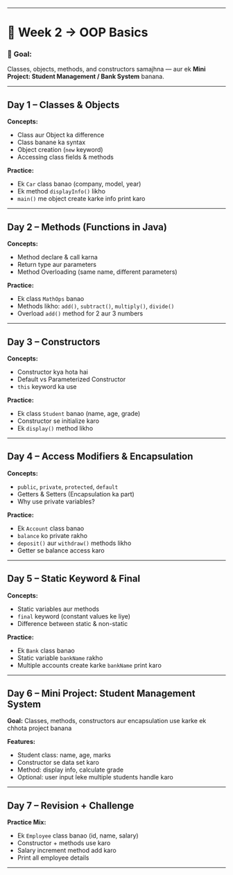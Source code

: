 
---

# 🧠 **Week 2 → OOP Basics**

### 🎯 **Goal:**

Classes, objects, methods, and constructors samajhna — aur ek **Mini Project: Student Management / Bank System** banana.

---

## **Day 1 – Classes & Objects**

**Concepts:**

* Class aur Object ka difference
* Class banane ka syntax
* Object creation (`new` keyword)
* Accessing class fields & methods

**Practice:**

* Ek `Car` class banao (company, model, year)
* Ek method `displayInfo()` likho
* `main()` me object create karke info print karo

---

## **Day 2 – Methods (Functions in Java)**

**Concepts:**

* Method declare & call karna
* Return type aur parameters
* Method Overloading (same name, different parameters)

**Practice:**

* Ek class `MathOps` banao
* Methods likho: `add()`, `subtract()`, `multiply()`, `divide()`
* Overload `add()` method for 2 aur 3 numbers

---

## **Day 3 – Constructors**

**Concepts:**

* Constructor kya hota hai
* Default vs Parameterized Constructor
* `this` keyword ka use

**Practice:**

* Ek class `Student` banao (name, age, grade)
* Constructor se initialize karo
* Ek `display()` method likho

---

## **Day 4 – Access Modifiers & Encapsulation**

**Concepts:**

* `public`, `private`, `protected`, `default`
* Getters & Setters (Encapsulation ka part)
* Why use private variables?

**Practice:**

* Ek `Account` class banao
* `balance` ko private rakho
* `deposit()` aur `withdraw()` methods likho
* Getter se balance access karo

---

## **Day 5 – Static Keyword & Final**

**Concepts:**

* Static variables aur methods
* `final` keyword (constant values ke liye)
* Difference between static & non-static

**Practice:**

* Ek `Bank` class banao
* Static variable `bankName` rakho
* Multiple accounts create karke `bankName` print karo

---

## **Day 6 – Mini Project: Student Management System**

**Goal:**
Classes, methods, constructors aur encapsulation use karke ek chhota project banana

**Features:**

* Student class: name, age, marks
* Constructor se data set karo
* Method: display info, calculate grade
* Optional: user input leke multiple students handle karo

---

## **Day 7 – Revision + Challenge**

**Practice Mix:**

* Ek `Employee` class banao (id, name, salary)
* Constructor + methods use karo
* Salary increment method add karo
* Print all employee details

---